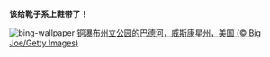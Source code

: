
**该给靴子系上鞋带了！**

![bing-wallpaper](https://www.bing.com/th?id=OHR.BadRiver_ZH-CN0416550169_1920x1080.jpg)
[铜瀑布州立公园的巴德河，威斯康星州，美国 (© Big Joe/Getty Images)](https://www.bing.com/search?q=%E5%A8%81%E6%96%AF%E5%BA%B7%E6%98%9F%E5%B7%9E&amp;form=hpcapt&amp;mkt=zh-cn)
  